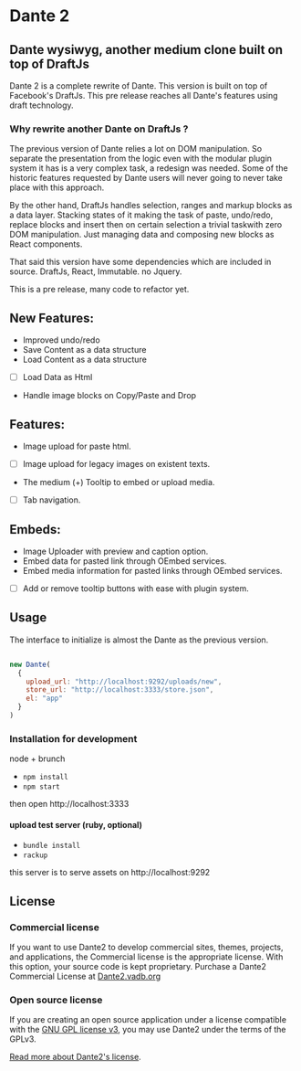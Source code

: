# Dante 2


## Dante wysiwyg, another medium clone built on top of DraftJs


Dante 2 is a complete rewrite of Dante. This version is built on top of Facebook's DraftJs. This pre release reaches all Dante's features using draft technology.

### Why rewrite another Dante on DraftJs ?

The previous version of Dante relies a lot on DOM manipulation. So separate the presentation from the logic even with the modular plugin system it has is a very complex task, a redesign was needed. Some of the historic features requested by Dante users will never going to never take place with this approach.

By the other hand, DraftJs handles selection, ranges and markup blocks as a data layer. Stacking states of it making the task of paste, undo/redo, replace blocks and insert then on certain selection a trivial taskwith zero DOM manipulation. Just managing data and composing new blocks as React components.

That said this version have some dependencies which are included in source. DraftJs, React, Immutable. no Jquery.

This is a pre release, many code to refactor yet.

## New Features:

+ Improved undo/redo
+ Save Content as a data structure
+ Load Content as a data structure
- [ ] Load Data as Html
+ Handle image blocks on Copy/Paste and Drop

## Features:

+ Image upload for paste html.
- [ ] Image upload for legacy images on existent texts.
+ The medium (+) Tooltip to embed or upload media.
- [ ] Tab navigation.

## Embeds:

+ Image Uploader with preview and caption option.
+ Embed data for pasted link through OEmbed services.
+ Embed media information for pasted links through OEmbed services.
- [ ] Add or remove tooltip buttons with ease with plugin system.


## Usage

The interface to initialize is almost the Dante as the previous version.

```javascript

new Dante(
  {
    upload_url: "http://localhost:9292/uploads/new",
    store_url: "http://localhost:3333/store.json",
    el: "app"
  }
)

```

### Installation for development

node + brunch

+ `npm install`
+ `npm start`

then open http://localhost:3333

#### upload test server (ruby, optional)

+ `bundle install`
+ `rackup`

this server is to serve assets on http://localhost:9292


## License

### Commercial license

If you want to use Dante2 to develop commercial sites, themes, projects, and applications, the Commercial license is the appropriate license. With this option, your source code is kept proprietary. Purchase a Dante2 Commercial License at [Dante2.vadb.org](http://Dante2.vadb.org/#commercial-license)

### Open source license

If you are creating an open source application under a license compatible with the [GNU GPL license v3](https://www.gnu.org/licenses/gpl-3.0.html), you may use Dante2 under the terms of the GPLv3.

[Read more about Dante2's license](http://Dante2.vadb.org/license.html).



